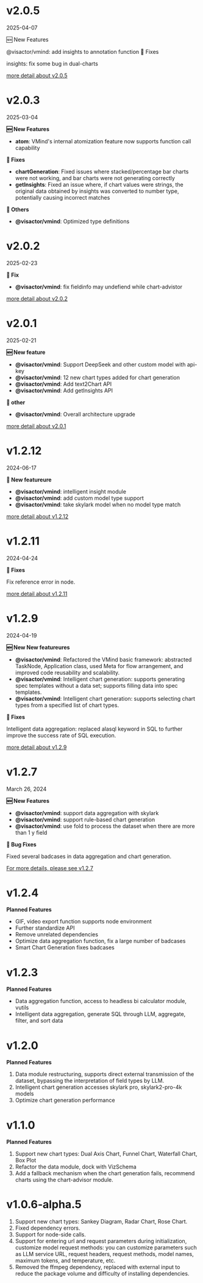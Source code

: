 # v2.0.5

2025-04-07

🆕 New Features

@visactor/vmind: add insights to annotation function
🔖 Fixes

insights: fix some bug in dual-charts


[more detail about v2.0.5](https://github.com/VisActor/VMind/releases/tag/v2.0.5)

# v2.0.3

2025-03-04

**🆕 New Features**

- **atom**: VMind's internal atomization feature now supports function call capability

**🔖 Fixes**

- **chartGeneration**: Fixed issues where stacked/percentage bar charts were not working, and bar charts were not generating correctly
- **getInsights**: Fixed an issue where, if chart values were strings, the original data obtained by insights was converted to number type, potentially causing incorrect matches

**🔖 Others**

- **@visactor/vmind**: Optimized type definitions

# v2.0.2

2025-02-23


**🔖 Fix**

- **@visactor/vmind**: fix fieldinfo may undefiend while chart-advistor

[more detail about v2.0.2](https://github.com/VisActor/VMind/releases/tag/v2.0.2)

# v2.0.1

2025-02-21


**🆕 New feature**

- **@visactor/vmind**: Support DeepSeek and other custom model with api-key
- **@visactor/vmind**: 12 new chart types added for chart generation
- **@visactor/vmind**: Add text2Chart API
- **@visactor/vmind**: Add getInsights API

**🔖 other**

- **@visactor/vmind**: Overall architecture upgrade


[more detail about v2.0.1](https://github.com/VisActor/VMind/releases/tag/v2.0.1)

# v1.2.12

2024-06-17


**🔖 New featureure**

- **@visactor/vmind**: intelligent insight module
- **@visactor/vmind**: add custom model type support
- **@visactor/vmind**: take skylark model when no model type match

[more detail about v1.2.12](https://github.com/VisActor/VMind/releases/tag/v1.2.12)

# v1.2.11

2024-04-24


**🐛 Fixes**

Fix reference error in node.

[more detail about v1.2.11](https://github.com/VisActor/VMind/releases/tag/v1.2.11)

# v1.2.9

2024-04-19


**🆕 New New featureures**

- **@visactor/vmind**: Refactored the VMind basic framework: abstracted TaskNode, Application class, used Meta for flow arrangement, and improved code reusability and scalability.
- **@visactor/vmind**: Intelligent chart generation: supports generating spec templates without a data set; supports filling data into spec templates.
- **@visactor/vmind**: Intelligent chart generation: supports selecting chart types from a specified list of chart types.

**🐛 Fixes**

Intelligent data aggregation: replaced alasql keyword in SQL to further improve the success rate of SQL execution.

[more detail about v1.2.9](https://github.com/VisActor/VMind/releases/tag/v1.2.9)


# v1.2.7

March 26, 2024

**🆕 New Features**

- **@visactor/vmind**: support data aggregation with skylark
- **@visactor/vmind**: support rule-based chart generation
- **@visactor/vmind**: use fold to process the dataset when there are more than 1 y field

**🐛 Bug Fixes**

Fixed several badcases in data aggregation and chart generation.

[For more details, please see v1.2.7](https://github.com/VisActor/VMind/releases/tag/v1.2.7)

# v1.2.4

**Planned Features**

- GIF, video export function supports node environment
- Further standardize API
- Remove unrelated dependencies
- Optimize data aggregation function, fix a large number of badcases
- Smart Chart Generation fixes badcases

# v1.2.3

**Planned Features**

- Data aggregation function, access to headless bi calculator module, vutils
- Intelligent data aggregation, generate SQL through LLM, aggregate, filter, and sort data

# v1.2.0

**Planned Features**

1. Data module restructuring, supports direct external transmission of the dataset, bypassing the interpretation of field types by LLM.
2. Intelligent chart generation accesses skylark pro, skylark2-pro-4k models
3. Optimize chart generation performance

# v1.1.0

**Planned Features**

1. Support new chart types: Dual Axis Chart, Funnel Chart, Waterfall Chart, Box Plot
2. Refactor the data module, dock with VizSchema
3. Add a fallback mechanism when the chart generation fails, recommend charts using the chart-advisor module.

# v1.0.6-alpha.5

1. Support new chart types: Sankey Diagram, Radar Chart, Rose Chart.
2. Fixed dependency errors.
3. Support for node-side calls.
4. Support for entering url and request parameters during initialization, customize model request methods: you can customize parameters such as LLM service URL, request headers, request methods, model names, maximum tokens, and temperature, etc.
5. Removed the ffmpeg dependency, replaced with external input to reduce the package volume and difficulty of installing dependencies.
